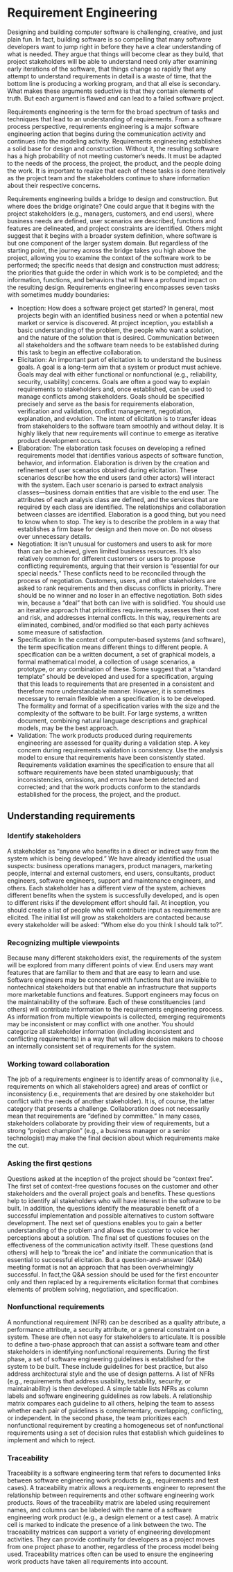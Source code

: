 # Requirement Engineering

Designing and building computer software is challenging, creative, and just plain fun. In fact, building software is so compelling that many software developers want to jump right in before they have a clear understanding of what is needed. They argue that things will become clear as they build, that project stakeholders will be able to understand need only after examining early iterations of the software, that things change so rapidly that any attempt to understand requirements in detail is a waste of time, that the bottom line is producing a working program, and that all else is secondary. What makes these arguments seductive is that they contain elements of truth. But each argument is flawed and can lead to a failed software project.

Requirements engineering is the term for the broad spectrum of tasks and techniques that lead to an understanding of requirements. From a software process perspective, requirements engineering is a major software engineering action that begins during the communication activity and continues into the modeling activity. Requirements engineering establishes a solid base for design and construction. Without it, the resulting software has a high probability of not meeting customer’s needs. It must be adapted to the needs of the process, the project, the product, and the people doing the work. It is important to realize that each of these tasks is done iteratively as the project team and the stakeholders continue to share information about their respective concerns.

Requirements engineering builds a bridge to design and construction. But where does the bridge originate? One could argue that it begins with the project stakeholders (e.g., managers, customers, and end users), where business needs are defined, user scenarios are described, functions and features are delineated, and project constraints are identified. Others might suggest that it begins with a broader system definition, where software is but one component of the larger system domain. But regardless of the starting point, the journey across the bridge takes you high above the project, allowing you to examine the context of the software work to be performed; the specific needs that design and construction must address; the priorities that guide the order in which work is to be completed; and the information, functions, and behaviors that will have a profound impact on the resulting design. Requirements engineering encompasses seven tasks with sometimes muddy boundaries:

* Inception: How does a software project get started? In general, most projects begin with an identified business need or when a potential new market or service is discovered. At project inception, you establish a basic understanding of the problem, the people who want a solution, and the nature of the solution that is desired. Communication between all stakeholders and the software team needs to be established during this task to begin an effective collaboration.
* Elicitation: An important part of elicitation is to understand the business goals. A goal is a long-term aim that a system or product must achieve. Goals may deal with either functional or nonfunctional (e.g., reliability, security, usability) concerns. Goals are often a good way to explain requirements to stakeholders and, once established, can be used to manage conflicts among stakeholders. Goals should be specified precisely and serve as the basis for requirements elaboration, verification and validation, conflict management, negotiation, explanation, and evolution. The intent of elicitation is to transfer ideas from stakeholders to the software team smoothly and without delay. It is highly likely that new requirements will continue to emerge as iterative product development occurs.
* Elaboration: The elaboration task focuses on developing a refined requirements model that identifies various aspects of software function, behavior, and information. Elaboration is driven by the creation and refinement of user scenarios obtained during elicitation. These scenarios describe how the end users (and other actors) will interact with the system. Each user scenario is parsed to extract analysis classes—business domain entities that are visible to the end user. The attributes of each analysis class are defined, and the services that are required by each class are identified. The relationships and collaboration between classes are identified. Elaboration is a good thing, but you need to know when to stop. The key is to describe the problem in a way that establishes a firm base for design and then move on. Do not obsess over unnecessary details.
* Negotiation: It isn’t unusual for customers and users to ask for more than can be achieved, given
limited business resources. It’s also relatively common for different customers or users to propose conflicting requirements, arguing that their version is “essential for our special needs.” These conflicts need to be reconciled through the process of negotiation. Customers, users, and other stakeholders are asked to rank requirements and then discuss conflicts in priority. There should be no winner and no loser in an effective negotiation. Both sides win, because a “deal” that both can live with is solidified. You should use an iterative approach that prioritizes requirements, assesses their cost and risk, and addresses internal conflicts. In this way, requirements are eliminated, combined, and/or modified so that each party achieves some measure of satisfaction.
* Specification: In the context of computer-based systems (and software), the term specification means different things to different people. A specification can be a written document, a set of graphical models, a formal mathematical model, a collection of usage scenarios, a prototype, or any combination of these. Some suggest that a “standard template” should be developed and used for a specification, arguing that this leads to requirements that are presented in a consistent and therefore more understandable manner. However, it is sometimes necessary to remain flexible when a specification is to be developed. The formality and format of a specification varies with the size and the complexity of the software to be built. For large systems, a written document, combining natural language descriptions and graphical models, may be the best approach.
* Validation: The work products produced during requirements engineering are assessed for quality
during a validation step. A key concern during requirements validation is consistency. Use the analysis model to ensure that requirements have been consistently stated. Requirements validation examines the specification to ensure that all software requirements have been stated unambiguously; that inconsistencies, omissions, and errors have been detected and corrected; and that the work products conform to the standards established for the process, the project, and the product.

## Understanding requirements

### Identify stakeholders

A stakeholder as “anyone who benefits in a direct or indirect way from the system which is being developed.” We have already identified the usual suspects: business operations managers, product managers, marketing people, internal and external customers, end users, consultants, product engineers, software engineers, support and maintenance engineers, and others. Each stakeholder has a different view of the system, achieves different benefits when the system is successfully developed, and is open to different risks if the development effort should fail. At inception, you should create a list of people who will contribute input as requirements are elicited. The initial list will grow as stakeholders are contacted because every stakeholder will be asked: “Whom else do you think I should talk to?”.

### Recognizing multiple viewpoints

Because many different stakeholders exist, the requirements of the system will be explored from many different points of view. End users may want features that are familiar to them and that are easy to learn and use. Software engineers may be concerned with functions that are invisible to nontechnical stakeholders but that enable an infrastructure that supports more marketable functions and features. Support engineers may focus on the maintainability of the software. Each of these constituencies (and others) will contribute information to the requirements engineering process. As information from multiple viewpoints is collected, emerging requirements may be inconsistent or may conflict with one another. You should categorize all stakeholder information (including inconsistent and conflicting requirements) in a way that will allow decision makers to choose an internally consistent set of requirements for the system.

### Working toward collaboration

The job of a requirements engineer is to identify areas of commonality (i.e., requirements on which all stakeholders agree) and areas of conflict or inconsistency (i.e., requirements that are desired by one stakeholder but conflict with the needs of another stakeholder). It is, of course, the latter category that presents a challenge. Collaboration does not necessarily mean that requirements are “defined by committee.” In many cases, stakeholders collaborate by providing their view of requirements, but a strong “project champion” (e.g., a business manager or a senior technologist) may make the final decision about which requirements make the cut.

### Asking the first qestions

Questions asked at the inception of the project should be “context free”. The first set of context-free questions focuses on the customer and other stakeholders and the overall project goals and benefits. These questions help to identify all stakeholders who will have interest in the
software to be built. In addition, the questions identify the measurable benefit of a successful implementation and possible alternatives to custom software development. The next set of questions enables you to gain a better understanding of the problem and allows the customer to voice her perceptions about a solution. The final set of questions focuses on the effectiveness of the communication activity itself. These questions (and others) will help to “break the ice” and initiate the communication that is essential to successful elicitation. But a question-and-answer (Q&A) meeting format is not an approach that has been overwhelmingly successful. In fact,the Q&A session should be used for the first encounter only and then replaced by a requirements elicitation format that combines elements of problem solving, negotiation, and specification.

### Nonfunctional requirements

A nonfunctional requirement (NFR) can be described as a quality attribute, a performance attribute, a security attribute, or a general constraint on a system. These are often not easy for stakeholders to articulate. It is possible to define a two-phase approach that can assist a software team and other stakeholders in identifying nonfunctional requirements. During the
first phase, a set of software engineering guidelines is established for the system to be built. These include guidelines for best practice, but also address architectural style and the use of design patterns. A list of NFRs (e.g., requirements that address usability, testability, security, or maintainability) is then developed. A simple table lists NFRs as column labels and software engineering guidelines as row labels. A relationship matrix compares each guideline to all others, helping the team to assess whether each pair of guidelines is complementary, overlapping, conflicting, or independent. In the second phase, the team prioritizes each nonfunctional requirement by creating a homogeneous set of nonfunctional requirements using a set of decision rules that establish which guidelines to implement and which to reject.

### Traceability

Traceability is a software engineering term that refers to documented links between software engineering work products (e.g., requirements and test cases). A traceability matrix allows a requirements engineer to represent the relationship between requirements and other software engineering work products. Rows of the traceability matrix are labeled using requirement names, and columns can be labeled with the name of a software engineering work product (e.g., a design element or a test case). A matrix cell is marked to indicate the presence of a link between the two. The traceability matrices can support a variety of engineering development activities. They can provide continuity for developers as a project moves from one project phase to another, regardless of the process model being used. Traceability matrices often can be used to ensure the engineering work products have taken all requirements into account.
